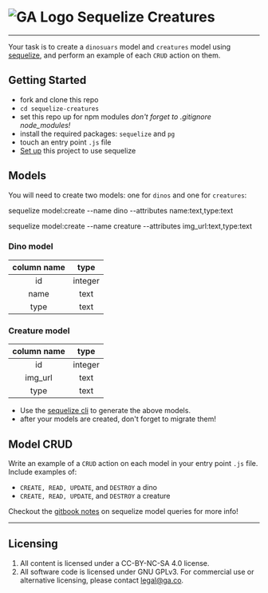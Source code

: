# ![GA Logo](https://ga-dash.s3.amazonaws.com/production/assets/logo-9f88ae6c9c3871690e33280fcf557f33.png) Sequelize Creatures

---

Your task is to create a `dinosuars` model and `creatures` model using [sequelize](https://sequelize.org/docs/v6/), and perform an example of each `CRUD` action on them.

## Getting Started

* fork and clone this repo
* `cd sequelize-creatures`
* set this repo up for npm modules _don't forget to .gitignore node_modules!_
* install the required packages: `sequelize` and `pg`
* touch an entry point `.js` file
* [Set up](https://gasei.gitbook.io/sei/05-node-express/express-sequelize/03setup) this project to use sequelize

## Models

You will need to create two models: one for `dinos` and one for `creatures`:

sequelize model:create --name dino --attributes  name:text,type:text

sequelize model:create --name creature --attributes img_url:text,type:text
### Dino model

| column name | type |
|:-----------:|:----:|
|id | integer |
|name | text |
|type | text |

### Creature model

| column name | type |
|:-----------:|:----:|
|id | integer |
|img_url | text |
|type | text |

* Use the [sequelize cli](https://gasei.gitbook.io/sei/05-node-express/express-sequelize/03setup#create-a-model-and-a-matching-migration) to generate the above models.
* after your models are created, don't forget to migrate them! 

## Model CRUD

Write an example of a `CRUD` action on each model in your entry point `.js` file. Include examples of:

* `CREATE, READ, UPDATE`, and `DESTROY`  a dino
* `CREATE, READ, UPDATE`, and `DESTROY` a creature

Checkout the [gitbook notes](https://gasei.gitbook.io/sei/05-node-express/express-sequelize/usingmodels-async-await) on sequelize model queries for more info!

---

## Licensing
1. All content is licensed under a CC-BY-NC-SA 4.0 license.
2. All software code is licensed under GNU GPLv3. For commercial use or alternative licensing, please contact legal@ga.co.
